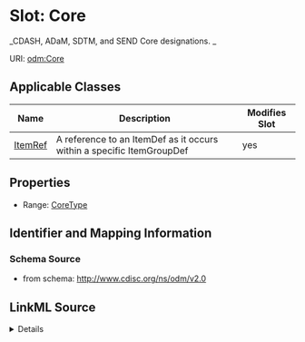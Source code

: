 # Slot: Core


_CDASH, ADaM, SDTM, and SEND Core designations. _



URI: [odm:Core](http://www.cdisc.org/ns/odm/v2.0/Core)



<!-- no inheritance hierarchy -->




## Applicable Classes

| Name | Description | Modifies Slot |
| --- | --- | --- |
[ItemRef](ItemRef.md) | A reference to an ItemDef as it occurs within a specific ItemGroupDef |  yes  |







## Properties

* Range: [CoreType](CoreType.md)





## Identifier and Mapping Information







### Schema Source


* from schema: http://www.cdisc.org/ns/odm/v2.0




## LinkML Source

<details>
```yaml
name: Core
description: 'CDASH, ADaM, SDTM, and SEND Core designations. '
from_schema: http://www.cdisc.org/ns/odm/v2.0
rank: 1000
alias: Core
domain_of:
- ItemRef
range: CoreType

```
</details>